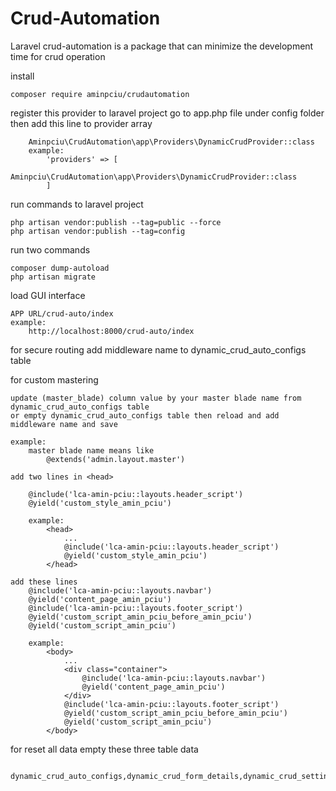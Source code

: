 # Crud-Automation
Laravel crud-automation is a package that can minimize the development time for crud operation

install

    composer require aminpciu/crudautomation

register this provider to laravel project
    go to app.php file under config folder then add this line to provider array

        Aminpciu\CrudAutomation\app\Providers\DynamicCrudProvider::class
        example:
            'providers' => [
                Aminpciu\CrudAutomation\app\Providers\DynamicCrudProvider::class
            ]

run commands to laravel project

    php artisan vendor:publish --tag=public --force
    php artisan vendor:publish --tag=config
    
run two commands

    composer dump-autoload
    php artisan migrate

load GUI interface

    APP URL/crud-auto/index
    example:
        http://localhost:8000/crud-auto/index

for secure routing
    add middleware name to dynamic_crud_auto_configs table        

for custom mastering

    update (master_blade) column value by your master blade name from dynamic_crud_auto_configs table 
    or empty dynamic_crud_auto_configs table then reload and add middleware name and save
    
    example:
        master blade name means like 
            @extends('admin.layout.master')

    add two lines in <head>

        @include('lca-amin-pciu::layouts.header_script')
        @yield('custom_style_amin_pciu')

        example:
            <head>
                ...
                @include('lca-amin-pciu::layouts.header_script')
                @yield('custom_style_amin_pciu')
            </head>

    add these lines
        @include('lca-amin-pciu::layouts.navbar')
        @yield('content_page_amin_pciu')
        @include('lca-amin-pciu::layouts.footer_script')
        @yield('custom_script_amin_pciu_before_amin_pciu')
        @yield('custom_script_amin_pciu')

        example:
            <body>
                ...
                <div class="container">
                    @include('lca-amin-pciu::layouts.navbar')
                    @yield('content_page_amin_pciu')
                </div>
                @include('lca-amin-pciu::layouts.footer_script')
                @yield('custom_script_amin_pciu_before_amin_pciu')
                @yield('custom_script_amin_pciu')
            </body>

  for reset all data
        empty these three table data
        
       dynamic_crud_auto_configs,dynamic_crud_form_details,dynamic_crud_settings
       
    